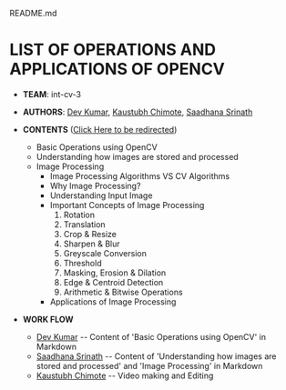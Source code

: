 README.md

# LIST OF OPERATIONS AND APPLICATIONS OF OPENCV

+ **TEAM**: int-cv-3
+ **AUTHORS**: [Dev Kumar](#), [Kaustubh Chimote](#), [Saadhana Srinath](https://github.com/AnaSrinath)

+ **CONTENTS** ([Click Here to be redirected](#))
   - Basic Operations using OpenCV
   - Understanding how images are stored and processed
   - Image Processing
        * Image Processing Algorithms VS CV Algorithms
        * Why Image Processing?
        * Understanding Input Image
        * Important Concepts of Image Processing
            1. Rotation
            2. Translation
            3. Crop & Resize
            4. Sharpen & Blur
            5. Greyscale Conversion
            6. Threshold
            7. Masking, Erosion & Dilation
            8. Edge & Centroid Detection
            9. Arithmetic & Bitwise Operations
        * Applications of Image Processing

+ **WORK FLOW**
    - [Dev Kumar](#) -- Content of 'Basic Operations using OpenCV' in Markdown
    - [Saadhana Srinath](https://github.com/AnaSrinath) -- Content of 'Understanding how images are stored and processed' and 'Image Processing' in Markdown
    - [Kaustubh Chimote](#) -- Video making and Editing
